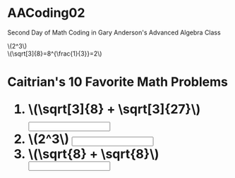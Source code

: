 # AACoding02
Second Day of Math Coding in Gary Anderson's Advanced Algebra Class

<!DOCTYPE html>
<html lang="en">
<head>
<meta charset="UTF-8">
<link rel="apple-touch-icon" type="image/png" href="https://static.codepen.io/assets/favicon/apple-touch-icon-5ae1a0698dcc2402e9712f7d01ed509a57814f994c660df9f7a952f3060705ee.png" />
<meta name="apple-mobile-web-app-title" content="CodePen">
<link rel="shortcut icon" type="image/x-icon" href="https://static.codepen.io/assets/favicon/favicon-aec34940fbc1a6e787974dcd360f2c6b63348d4b1f4e06c77743096d55480f33.ico" />
<link rel="mask-icon" type="" href="https://static.codepen.io/assets/favicon/logo-pin-8f3771b1072e3c38bd662872f6b673a722f4b3ca2421637d5596661b4e2132cc.svg" color="#111" />
<title>CodePen - AACoding02</title>
<style>
.correct{
  background:green;
}

.incorrect{
  background:red;
}
</style>
</head>
<body translate="no">
<script src="https://polyfill.io/v3/polyfill.min.js?features=es6"></script>
<script id="MathJax-script" async src="https://cdn.jsdelivr.net/npm/mathjax@3/es5/tex-mml-chtml.js"></script>
\(2^3\)
<div>
\(\sqrt[3]{8}=8^{\frac{1}{3}}=2\)
<div>
<h1>Caitrian's 10 Favorite Math Problems
<ol>
<li>\(\sqrt[3]{8} + \sqrt[3]{27}\)
<input data-correct="5">
</li>
<li>\(2^3\)
<input data-correct="8">
</li>
<li>\(\sqrt{8} + \sqrt{8}\)
<input data-correct="4" < li>
<ol>
<script src='https://cdnjs.cloudflare.com/ajax/libs/jquery/3.4.1/jquery.min.js'></script>
<script id="rendered-js">
$("input").change(onChange);
function onChange(evt) {
  let correct = $(this).data("correct");
  let response = $(this).val();
  console.log(correct, response);

  if (correct == response) {
    $(this)
      .removeClass("incorrect")
      .addClass("correct");
    
  } else{
    $(this)
    .removeClass("correct")
    .addClass("incorrect");
    
  }
}
    </script>
</body>
</html>
